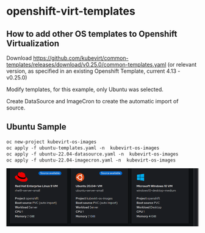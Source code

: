 # openshift-virt-templates

## How to add other OS templates to Openshift Virtualization 

Download https://github.com/kubevirt/common-templates/releases/download/v0.25.0/common-templates.yaml (or relevant version, as specified in an existing Openshift Template, current 4.13 - v0.25.0)

Modify templates, for this example, only Ubuntu was selected.

Create DataSource and ImageCron to create the automatic import of source.

## Ubuntu Sample

```
oc new-project kubevirt-os-images
oc apply -f ubuntu-templates.yaml -n  kubevirt-os-images
oc apply -f ubuntu-22.04-datasource.yaml -n  kubevirt-os-images
oc apply -f ubuntu-22.04-imagecron.yaml -n  kubevirt-os-images
```

![Virtual Machine Catalog with updated Ubuntu Templates](newcatalogentry.png)
